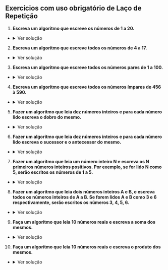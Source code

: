 ## Exercícios com uso obrigatório de Laço de Repetição

1. **Escreva um algoritmo que escreve os números de 1 a 20.**

- <details>
    <summary>Ver solução</summary>

    ```pascal
    // Exemplo de código no VisuAlg
    Algoritmo "Números de 1 a 20"

    var
        contador: inteiro

    inicio
        contador <- 1
        enquanto contador <= 20 faca
            escreva(contador)
            contador <- contador + 1
        fimenquanto
    fimalgoritmo
    ```
</details>

2. **Escreva um algoritmo que escreve todos os números de 4 a 17.**

- <details>
    <summary>Ver solução</summary>

    ```pascal
    // Exemplo de código no VisuAlg
    Algoritmo "Números de 4 a 17"

    var
        contador: inteiro

    inicio
        contador <- 4
        enquanto contador <= 17 faca
            escreva(contador)
            contador <- contador + 1
        fimenquanto
    fimalgoritmo
    ```
</details>

3. **Escreva um algoritmo que escreve todos os números pares de 1 a 100.**

- <details>
    <summary>Ver solução</summary>

    ```pascal
    // Exemplo de código no VisuAlg
    Algoritmo "Números pares de 1 a 100"

    var
        contador: inteiro

    inicio
        contador <- 2
        enquanto contador <= 100 faca
            escreva(contador)
            contador <- contador + 2 
        fimenquanto
    fimalgoritmo
    ```
</details>

4. **Escreva um algoritmo que escreve todos os números ímpares de 456 à 590.**

- <details>
    <summary>Ver solução</summary>

    ```pascal
    // Exemplo de código no VisuAlg
    Algoritmo "Números ímpares de 456 a 590"

    var
        contador: inteiro

    inicio
        contador <- 457 
        enquanto contador <= 590 faca
            escreva(contador)
            contador <- contador + 2 
        fimenquanto
    fimalgoritmo
    ```
</details>

5. **Fazer um algoritmo que leia dez números inteiros e para cada número lido escreva o dobro do mesmo.**

- <details>
    <summary>Ver solução</summary>

    ```pascal
    // Exemplo de código no VisuAlg
    Algoritmo "Dobro de dez números"

    var
        contador, numero: inteiro

    inicio
        contador <- 1
        enquanto contador <= 10 faca
            escreva("Digite o ", contador, "º número inteiro: ")
            leia(numero)
            escreva("O dobro de ", numero, " é ", numero * 2)
            contador <- contador + 1
        fimenquanto
    fimalgoritmo
    ```
</details>

6. **Fazer um algoritmo que leia dez números inteiros e para cada número lido escreva o sucessor e o antecessor do mesmo.**

- <details>
    <summary>Ver solução</summary>

    ```pascal
    // Exemplo de código no VisuAlg
    Algoritmo "Sucessor e antecessor de dez números"

    var
        contador, numero: inteiro

    inicio
        contador <- 1
        enquanto contador <= 10 faca
            escreva("Digite o ", contador, "º número inteiro: ")
            leia(numero)
            escreva("O antecessor de ", numero, " é ", numero - 1)
            escreva("O sucessor de ", numero, " é ", numero + 1)
            contador <- contador + 1
        fimenquanto
    fimalgoritmo
    ```
</details>

7. **Fazer um algoritmo que leia um número inteiro N e escreva os N primeiros números inteiros positivos. Por exemplo, se for lido N como 5, serão escritos os números de 1 a 5.**

- <details>
    <summary>Ver solução</summary>

    ```pascal
    // Exemplo de código no VisuAlg
    Algoritmo "N primeiros números positivos"

    var
        N, contador: inteiro

    inicio
        escreva("Digite um número inteiro positivo N: ")
        leia(N)

        contador <- 1
        enquanto contador <= N faca
            escreva(contador)
            contador <- contador + 1
        fimenquanto
    fimalgoritmo
    ```
</details>

8. **Fazer um algoritmo que leia dois números inteiros A e B, e escreva todos os números inteiros de A a B. Se forem lidos A e B como 3 e 6 respectivamente, serão escritos os números 3, 4, 5, 6.**

- <details>
    <summary>Ver solução</summary>

    ```pascal
    // Exemplo de código no VisuAlg
    Algoritmo "Números de A a B"

    var
        A, B, contador: inteiro

    inicio
        escreva("Digite o número inteiro A: ")
        leia(A)
        escreva("Digite o número inteiro B: ")
        leia(B)

        contador <- A
        enquanto contador <= B faca
            escreva(contador)
            contador <- contador + 1
        fimenquanto
    fimalgoritmo
    ```
</details>

9. **Faça um algoritmo que leia 10 números reais e escreva a soma dos mesmos.**

- <details>
    <summary>Ver solução</summary>

    ```pascal
    // Exemplo de código no VisuAlg
    Algoritmo "Soma de 10 números reais"

    var
        contador: inteiro
        numero, soma: real

    inicio
        soma <- 0
        contador <- 1
        enquanto contador <= 10 faca
            escreva("Digite o ", contador, "º número real: ")
            leia(numero)
            soma <- soma + numero
            contador <- contador + 1
        fimenquanto

        escreva("A soma dos números é: ", soma)
    fimalgoritmo
    ```
</details>

10. **Faça um algoritmo que leia 10 números reais e escreva o produto dos mesmos.**

- <details>
    <summary>Ver solução</summary>

    ```pascal
    // Exemplo de código no VisuAlg
    Algoritmo "Produto de 10 números reais"

    var
        contador: inteiro
        numero, produto: real

    inicio
        produto <- 1 
        contador <- 1
        enquanto contador <= 10 faca
            escreva("Digite o ", contador, "º número real: ")
            leia(numero)
            produto <- produto * numero
            contador <- contador + 1
        fimenquanto

        escreva("O produto dos números é: ", produto)
    fimalgoritmo
    ```
</details>
